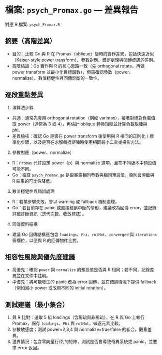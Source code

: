 # 檔案: `psych_Promax.go` — 差異報告

對應 R 檔案: `psych_Promax.R`

## 摘要（高階差異）

- 目的：比較 Go 與 R 在 Promax（oblique）旋轉的實作差異，包括快速近似（Kaiser-style power transform）、參數對應、錯誤處理與回傳資訊的差別。
- 高階結論：Go 實作與 R 的核心思路一致（先 orthogonal rotate，再做 power transform 並最小化目標函數），但需確認參數（power、normalize）、數值穩健性與回傳診斷的一致性。

## 逐段重點差異

1. 演算法步驟

- 共通：通常先套用 orthogonal rotation（例如 varimax），接著對絕對負載值取 power（通常為 3 或 4），再估計 oblique 轉換矩陣並計算負載矩陣與 phi。
- 差異檢核：確認 Go 是否在 power transform 後使用與 R 相同的正則化 / 標準化步驟，以及是否在求解轉換矩陣時使用相同最小二乘或投影方法。

2. 參數對應（power、normalize）

- R：`Promax` 允許設定 power（p）與 normalize 選項，且在不同版本中預設值可能不同。
- Go：檢查 `psych_Promax.go` 是否暴露相同參數與相同預設值，否則會導致與 R 結果的可比性降低。

3. 數值穩健性與錯誤處理

- R：若某步驟失敗，會以 warning 或 fallback 機制處理。
- Go：若目前存在 panic 或直接錯誤中斷的情形，建議改為回傳 error，並記錄詳細診斷資訊（迭代次數、收斂標誌）。

4. 回傳資料結構

- 建議 Go 回傳結構應包含 `loadings`、`Phi`、`rotMat`、`converged` 與 `iterations` 等欄位，以便與 R 的回傳物件比對。

## 相容性風險與優先度建議

- 高優先：確認 `power` 與 `normalize` 的預設值是否與 R 相同；若不同，記錄差異並在文件中註明。
- 中優先：將可能發生的 panic 改為 error 回傳，並在錯誤情況下提供 fallback（例如減小 power 或改用不同的 initial rotation）。

## 測試建議（最小集合）

1. 與 R 比對：選取 5 組 loadings（含稀疏與非稀疏），在 R 與 Go 上執行 Promax，保存 `loadings`、`Phi` 與 `rotMat`，做逐元素比較。
2. 參數敏感度：測試 power=2,3,4 與 normalize=true/false 的組合，觀察差異。
3. 邊界情況：包含零向量行/列的矩陣，測試是否會導致奇異系統或 panic，並要求 error 返回。
